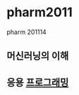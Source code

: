# pharm2011
pharm 201114

## 머신러닝의 이해
## 응용 [프로그래밍](https://www.dropbox.com/s/hn06nibvu2w32ul/%EA%B5%90%EC%9E%AC2-%EC%9D%B8%EA%B3%B5%EC%A7%80%EB%8A%A5-201001%28%EC%A0%84%EC%B2%B4%29%20%281%29.pdf?dl=0)


